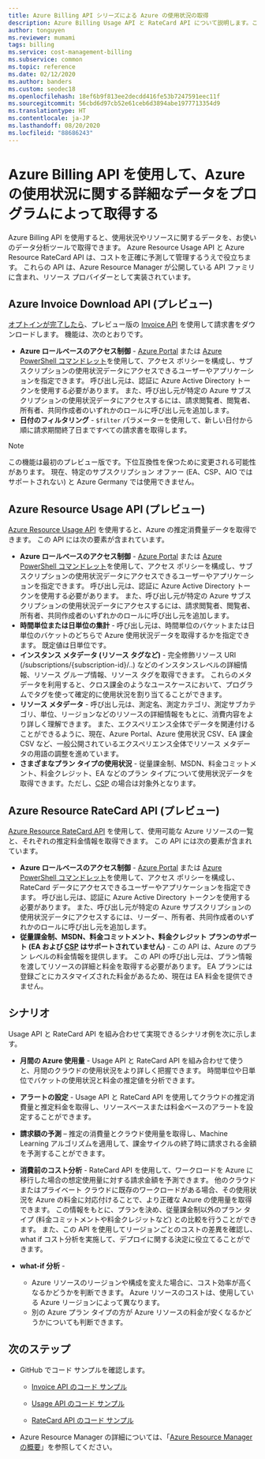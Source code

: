 ```yaml
---
title: Azure Billing API シリーズによる Azure の使用状況の取得
description: Azure Billing Usage API と RateCard API について説明します。これらの API を使用すると、Azure のリソース消費と傾向を把握できます。
author: tonguyen
ms.reviewer: mumami
tags: billing
ms.service: cost-management-billing
ms.subservice: common
ms.topic: reference
ms.date: 02/12/2020
ms.author: banders
ms.custom: seodec18
ms.openlocfilehash: 18ef6b9f813ee2decdd416fe53b7247591eec11f
ms.sourcegitcommit: 56cbd6d97cb52e61ceb6d3894abe1977713354d9
ms.translationtype: HT
ms.contentlocale: ja-JP
ms.lasthandoff: 08/20/2020
ms.locfileid: "88686243"
---
```

# <a name="use-azure-billing-apis-to-programmatically-get-insight-into-your-azure-usage"></a>Azure Billing API を使用して、Azure の使用状況に関する詳細なデータをプログラムによって取得する
Azure Billing API を使用すると、使用状況やリソースに関するデータを、お使いのデータ分析ツールで取得できます。 Azure Resource Usage API と Azure Resource RateCard API は、コストを正確に予測して管理するうえで役立ちます。 これらの API は、Azure Resource Manager が公開している API ファミリに含まれ、リソース プロバイダーとして実装されています。  

## <a name="azure-invoice-download-api-preview"></a>Azure Invoice Download API (プレビュー)
[オプトインが完了したら](manage-billing-access.md#opt-in)、プレビュー版の [Invoice API](/rest/api/billing) を使用して請求書をダウンロードします。 機能は、次のとおりです。

* **Azure ロールベースのアクセス制御** - [Azure Portal](https://portal.azure.com) または [Azure PowerShell コマンドレット](/powershell/azure/)を使用して、アクセス ポリシーを構成し、サブスクリプションの使用状況データにアクセスできるユーザーやアプリケーションを指定できます。 呼び出し元は、認証に Azure Active Directory トークンを使用する必要があります。 また、呼び出し元が特定の Azure サブスクリプションの使用状況データにアクセスするには、請求閲覧者、閲覧者、所有者、共同作成者のいずれかのロールに呼び出し元を追加します。
* **日付のフィルタリング** - `$filter` パラメーターを使用して、新しい日付から順に請求期間終了日まですべての請求書を取得します。

> [!NOTE]
> この機能は最初のプレビュー版です。下位互換性を保つために変更される可能性があります。 現在、特定のサブスクリプション オファー (EA、CSP、AIO ではサポートされない) と Azure Germany では使用できません。

## <a name="azure-resource-usage-api-preview"></a>Azure Resource Usage API (プレビュー)
[Azure Resource Usage API](/previous-versions/azure/reference/mt219003(v=azure.100)) を使用すると、Azure の推定消費量データを取得できます。 この API には次の要素が含まれています。

* **Azure ロールベースのアクセス制御** - [Azure Portal](https://portal.azure.com) または [Azure PowerShell コマンドレット](/powershell/azure/)を使用して、アクセス ポリシーを構成し、サブスクリプションの使用状況データにアクセスできるユーザーやアプリケーションを指定できます。 呼び出し元は、認証に Azure Active Directory トークンを使用する必要があります。 また、呼び出し元が特定の Azure サブスクリプションの使用状況データにアクセスするには、請求閲覧者、閲覧者、所有者、共同作成者のいずれかのロールに呼び出し元を追加します。
* **時間単位または日単位の集計** - 呼び出し元は、時間単位のバケットまたは日単位のバケットのどちらで Azure 使用状況データを取得するかを指定できます。 既定値は日単位です。
* **インスタンス メタデータ (リソース タグなど)** - 完全修飾リソース URI (/subscriptions/{subscription-id}/..) などのインスタンスレベルの詳細情報、リソース グループ情報、リソース タグを取得できます。 これらのメタデータを利用すると、クロス課金のようなユースケースにおいて、プログラムでタグを使って確定的に使用状況を割り当てることができます。
* **リソース メタデータ** - 呼び出し元は、測定名、測定カテゴリ、測定サブカテゴリ、単位、リージョンなどのリソースの詳細情報をもとに、消費内容をより詳しく理解できます。 また、エクスペリエンス全体でデータを関連付けることができるように、現在、Azure Portal、Azure 使用状況 CSV、EA 課金 CSV など、一般公開されているエクスペリエンス全体でリソース メタデータの用語の調整を進めています。
* **さまざまなプラン タイプの使用状況** - 従量課金制、MSDN、料金コミットメント、料金クレジット、EA などのプラン タイプについて使用状況データを取得できます。ただし、[CSP](https://docs.microsoft.com/partner-center) の場合は対象外となります。

## <a name="azure-resource-ratecard-api-preview"></a>Azure Resource RateCard API (プレビュー)
[Azure Resource RateCard API](/previous-versions/azure/reference/mt219005(v=azure.100)) を使用して、使用可能な Azure リソースの一覧と、それぞれの推定料金情報を取得できます。 この API には次の要素が含まれています。

* **Azure ロールベースのアクセス制御** - [Azure Portal](https://portal.azure.com) または [Azure PowerShell コマンドレット](/powershell/azure/)を使用して、アクセス ポリシーを構成し、RateCard データにアクセスできるユーザーやアプリケーションを指定できます。 呼び出し元は、認証に Azure Active Directory トークンを使用する必要があります。 また、呼び出し元が特定の Azure サブスクリプションの使用状況データにアクセスするには、リーダー、所有者、共同作成者のいずれかのロールに呼び出し元を追加します。
* **従量課金制、MSDN、料金コミットメント、料金クレジット プランのサポート (EA および [CSP](https://docs.microsoft.com/partner-center) はサポートされていません)** - この API は、Azure のプラン レベルの料金情報を提供します。  この API の呼び出し元は、プラン情報を渡してリソースの詳細と料金を取得する必要があります。 EA プランには登録ごとにカスタマイズされた料金があるため、現在は EA 料金を提供できません。

## <a name="scenarios"></a>シナリオ
Usage API と RateCard API を組み合わせて実現できるシナリオ例を次に示します。

* **月間の Azure 使用量** - Usage API と RateCard API を組み合わせて使うと、月間のクラウドの使用状況をより詳しく把握できます。 時間単位や日単位でバケットの使用状況と料金の推定値を分析できます。
* **アラートの設定** - Usage API と RateCard API を使用してクラウドの推定消費量と推定料金を取得し、リソースベースまたは料金ベースのアラートを設定することができます。
* **請求額の予測** – 推定の消費量とクラウド使用量を取得し、Machine Learning アルゴリズムを適用して、課金サイクルの終了時に請求される金額を予測することができます。
* **消費前のコスト分析** - RateCard API を使用して、ワークロードを Azure に移行した場合の想定使用量に対する請求金額を予測できます。 他のクラウドまたはプライベート クラウドに既存のワークロードがある場合、その使用状況を Azure の料金に対応付けることで、より正確な Azure の使用量を取得できます。 この情報をもとに、プランを決め、従量課金制以外のプラン タイプ (料金コミットメントや料金クレジットなど) との比較を行うことができます。 また、この API を使用してリージョンごとのコストの差異を確認し、what if コスト分析を実施して、デプロイに関する決定に役立てることができます。
* **what-if 分析** -

  * Azure リソースのリージョンや構成を変えた場合に、コスト効率が高くなるかどうかを判断できます。 Azure リソースのコストは、使用している Azure リージョンによって異なります。
  * 別の Azure プラン タイプの方が Azure リソースの料金が安くなるかどうかについても判断できます。


## <a name="next-steps"></a>次のステップ
* GitHub でコード サンプルを確認します。
  * [Invoice API のコード サンプル](https://go.microsoft.com/fwlink/?linkid=845124)

  * [Usage API のコード サンプル](https://github.com/Azure-Samples/billing-dotnet-usage-api)

  * [RateCard API のコード サンプル](https://github.com/Azure-Samples/billing-dotnet-ratecard-api)

* Azure Resource Manager の詳細については、「[Azure Resource Manager の概要](../../azure-resource-manager/management/overview.md)」を参照してください。
